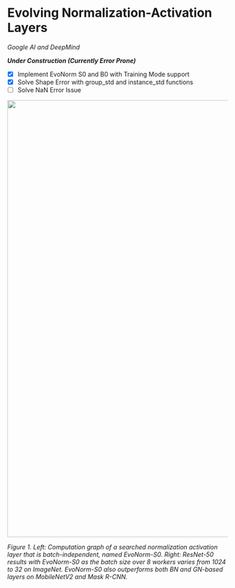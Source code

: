 # Evolving Normalization-Activation Layers

*Google AI and DeepMind*

***Under Construction (Currently Error Prone)***

- [x] Implement EvoNorm S0 and B0 with Training Mode support
- [x] Solve Shape Error with group_std and instance_std functions
- [ ] Solve NaN Error Issue

<div style="text-align:center"><img src ="figures/evonorm.PNG"  width="1000"/></div>
<p>
<em>Figure 1. Left: Computation graph of a searched normalization activation layer that is batch-independent, named EvoNorm-S0.      Right: ResNet-50 results with EvoNorm-S0 as the batch size over 8 workers varies from 1024 to 32 on ImageNet. EvoNorm-S0 also outperforms both BN and GN-based layers on MobileNetV2 and Mask R-CNN.
</em>
</p>
